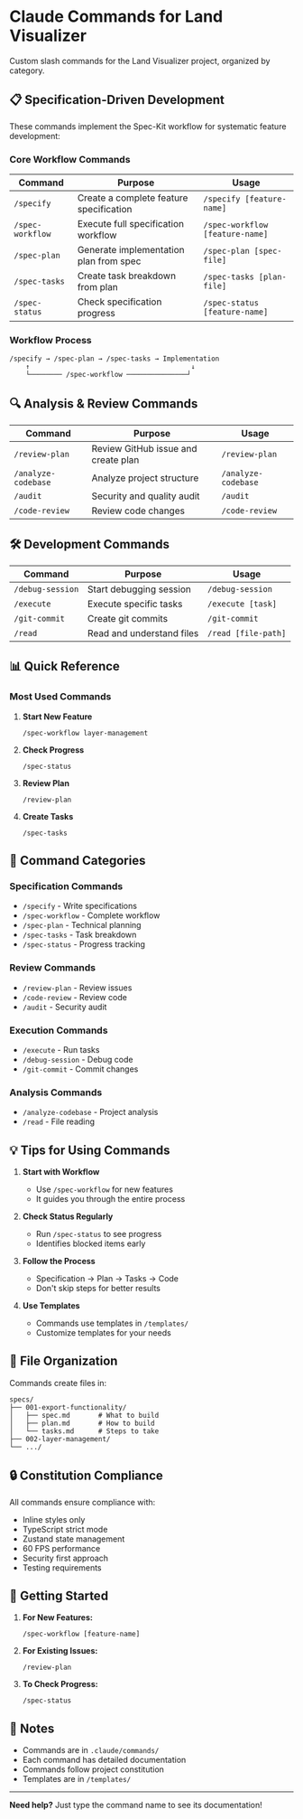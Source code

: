 # Claude Commands for Land Visualizer

Custom slash commands for the Land Visualizer project, organized by category.

## 📋 Specification-Driven Development

These commands implement the Spec-Kit workflow for systematic feature development:

### Core Workflow Commands

| Command | Purpose | Usage |
|---------|---------|-------|
| `/specify` | Create a complete feature specification | `/specify [feature-name]` |
| `/spec-workflow` | Execute full specification workflow | `/spec-workflow [feature-name]` |
| `/spec-plan` | Generate implementation plan from spec | `/spec-plan [spec-file]` |
| `/spec-tasks` | Create task breakdown from plan | `/spec-tasks [plan-file]` |
| `/spec-status` | Check specification progress | `/spec-status [feature-name]` |

### Workflow Process

```
/specify → /spec-plan → /spec-tasks → Implementation
    ↑                                        ↓
    └──────── /spec-workflow ───────────────┘
```

## 🔍 Analysis & Review Commands

| Command | Purpose | Usage |
|---------|---------|-------|
| `/review-plan` | Review GitHub issue and create plan | `/review-plan` |
| `/analyze-codebase` | Analyze project structure | `/analyze-codebase` |
| `/audit` | Security and quality audit | `/audit` |
| `/code-review` | Review code changes | `/code-review` |

## 🛠️ Development Commands

| Command | Purpose | Usage |
|---------|---------|-------|
| `/debug-session` | Start debugging session | `/debug-session` |
| `/execute` | Execute specific tasks | `/execute [task]` |
| `/git-commit` | Create git commits | `/git-commit` |
| `/read` | Read and understand files | `/read [file-path]` |

## 📊 Quick Reference

### Most Used Commands

1. **Start New Feature**
   ```
   /spec-workflow layer-management
   ```

2. **Check Progress**
   ```
   /spec-status
   ```

3. **Review Plan**
   ```
   /review-plan
   ```

4. **Create Tasks**
   ```
   /spec-tasks
   ```

## 🎯 Command Categories

### Specification Commands
- `/specify` - Write specifications
- `/spec-workflow` - Complete workflow
- `/spec-plan` - Technical planning
- `/spec-tasks` - Task breakdown
- `/spec-status` - Progress tracking

### Review Commands
- `/review-plan` - Review issues
- `/code-review` - Review code
- `/audit` - Security audit

### Execution Commands
- `/execute` - Run tasks
- `/debug-session` - Debug code
- `/git-commit` - Commit changes

### Analysis Commands
- `/analyze-codebase` - Project analysis
- `/read` - File reading

## 💡 Tips for Using Commands

1. **Start with Workflow**
   - Use `/spec-workflow` for new features
   - It guides you through the entire process

2. **Check Status Regularly**
   - Run `/spec-status` to see progress
   - Identifies blocked items early

3. **Follow the Process**
   - Specification → Plan → Tasks → Code
   - Don't skip steps for better results

4. **Use Templates**
   - Commands use templates in `/templates/`
   - Customize templates for your needs

## 📁 File Organization

Commands create files in:
```
specs/
├── 001-export-functionality/
│   ├── spec.md       # What to build
│   ├── plan.md       # How to build
│   └── tasks.md      # Steps to take
├── 002-layer-management/
└── .../
```

## 🔒 Constitution Compliance

All commands ensure compliance with:
- Inline styles only
- TypeScript strict mode
- Zustand state management
- 60 FPS performance
- Security first approach
- Testing requirements

## 🚀 Getting Started

1. **For New Features:**
   ```
   /spec-workflow [feature-name]
   ```

2. **For Existing Issues:**
   ```
   /review-plan
   ```

3. **To Check Progress:**
   ```
   /spec-status
   ```

## 📝 Notes

- Commands are in `.claude/commands/`
- Each command has detailed documentation
- Commands follow project constitution
- Templates are in `/templates/`

---

**Need help?** Just type the command name to see its documentation!